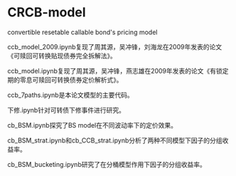 # CRCB-model
convertible resetable callable bond's pricing model

ccb_model_2009.ipynb复现了周其源，吴冲锋，刘海龙在2009年发表的论文《可赎回可转换贴现债券完全拆解法》。

ccb_model.ipynb复现了周其源，吴冲锋，燕志雄在2009年发表的论文《有锁定期的零息可赎回可转换债券定价解析式》。

ccb_7paths.ipynb是本论文模型的主要代码。

下修.ipynb针对可转债下修事件进行研究。

cb_BSM.ipynb探究了BS model在不同波动率下的定价效果。

cb_BSM_strat.ipynb和cb_CCB_strat.ipynb分析了两种不同模型下因子的分组收益率。

cb_BSM_bucketing.ipynb研究了在分桶模型作用下因子的分组收益率。
